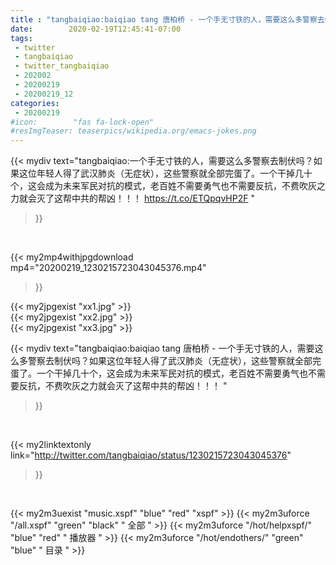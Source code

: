 ```yaml
---
title : "tangbaiqiao:baiqiao tang 唐柏桥 - 一个手无寸铁的人，需要这么多警察去制伏吗？如果这位年轻人得了武汉肺炎（无症状），这些警察就全部完蛋了。一个干掉几十个，这会成为未来军民对抗的模式，老百姓不需要勇气也不需要反抗，不费吹灰之力就会灭了这帮中共的帮凶！！！ "
date:        2020-02-19T12:45:41-07:00
tags:
 - twitter
 - tangbaiqiao
 - twitter_tangbaiqiao
 - 202002
 - 20200219
 - 20200219_12
categories:
 - 20200219
#icon:        "fas fa-lock-open"
#resImgTeaser: teaserpics/wikipedia.org/emacs-jokes.png
---
```


{{< mydiv text="tangbaiqiao:一个手无寸铁的人，需要这么多警察去制伏吗？如果这位年轻人得了武汉肺炎（无症状），这些警察就全部完蛋了。一个干掉几十个，这会成为未来军民对抗的模式，老百姓不需要勇气也不需要反抗，不费吹灰之力就会灭了这帮中共的帮凶！！！  https://t.co/ETQpqvHP2F "
>}}
<br>


{{< my2mp4withjpgdownload mp4="20200219_1230215723043045376.mp4"
>}}

{{< my2jpgexist "xx1.jpg" >}}<br>
{{< my2jpgexist "xx2.jpg" >}}<br>
{{< my2jpgexist "xx3.jpg" >}}<br>



{{< mydiv text="tangbaiqiao:baiqiao tang 唐柏桥 - 一个手无寸铁的人，需要这么多警察去制伏吗？如果这位年轻人得了武汉肺炎（无症状），这些警察就全部完蛋了。一个干掉几十个，这会成为未来军民对抗的模式，老百姓不需要勇气也不需要反抗，不费吹灰之力就会灭了这帮中共的帮凶！！！ "
>}}
<br>

{{< my2linktextonly link="http://twitter.com/tangbaiqiao/status/1230215723043045376"
>}}


<br>

{{< my2m3uexist "music.xspf"        "blue"   "red"    "xspf" >}} {{< my2m3uforce "/all.xspf"         "green"  "black"  " 全部 " >}} {{< my2m3uforce "/hot/helpxspf/"    "blue"   "red"    " 播放器 " >}} {{< my2m3uforce "/hot/endothers/"   "green"  "blue"   " 目录 " >}} 

